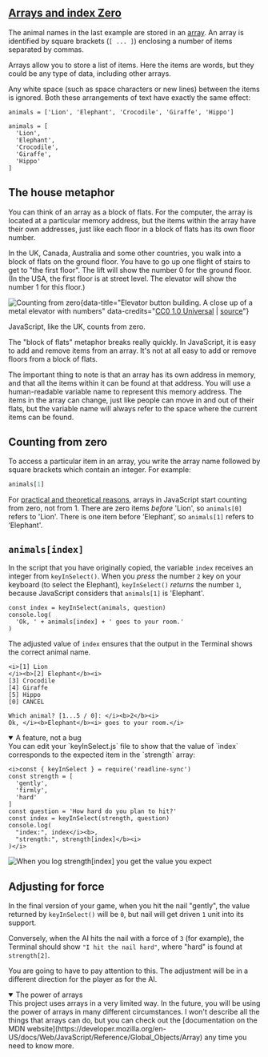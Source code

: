 <!-- Arrays and index zero -->
<section
  id="arrays-and-index-zero"
  aria-labelledby="arrays-and-index-zero"
  data-item="Arrays and index Zero"
>
  <h2><a href="#arrays-and-index-zero">Arrays and index Zero</a></h2>
  
The animal names in the last example are stored in an [array](https://developer.mozilla.org/en-US/docs/Web/JavaScript/Reference/Global_Objects/Array). An array is identified by square brackets (`[ ... ]`) enclosing a number of items separated by commas.

Arrays allow you to store a list of items. Here the items are words, but they could be any type of data, including other arrays.

Any white space (such as space characters or new lines) between the items is ignored. Both these arrangements of text have exactly the same effect:

```js-w
animals = ['Lion', 'Elephant', 'Crocodile', 'Giraffe', 'Hippo']
```

```js-w
animals = [
  'Lion',
  'Elephant',
  'Crocodile',
  'Giraffe',
  'Hippo'
]
```

## The house metaphor

You can think of an array as a block of flats. For the computer, the array is located at a particular memory address, but the items within the array have their own addresses, just like each floor in a block of flats has its own floor number.

In the UK, Canada, Australia and some other countries, you walk into a block of flats on the ground floor. You have to go up one flight of stairs to get to "the first floor". The lift will show the number 0 for the ground floor. (In the USA, the first floor is at street level. The elevator will show the number 1 for this floor.)

![Counting from zero](images/UKLiftNumbers.jpg){data-title="Elevator button building. A close up of a metal elevator with numbers" data-credits="[CC0 1.0 Universal](https://creativecommons.org/publicdomain/zero/1.0/deed.en) | [source](https://garystockbridge617.getarchive.net/media/elevator-button-building-architecture-buildings-035b05)"}

JavaScript, like the UK, counts from zero.

The "block of flats" metaphor breaks really quickly. In JavaScript, it is easy to add and remove items from an array. It's not at all easy to add or remove floors from a block of flats.

The important thing to note is that an array has its own address in memory, and that all the items within it can be found at that address. You will use a human-readable variable name to represent this memory address. The items in the array can change, just like people can move in and out of their flats, but the variable name will always refer to the space where the current items can be found.

## Counting from zero

To access a particular item in an array, you write the array name followed by square brackets which contain an integer. For example:

```javascript
animals[1]
```

For [practical and theoretical reasons](https://en.wikipedia.org/wiki/Zero-based_numbering), arrays in JavaScript start counting from zero, not from 1. There are zero items _before_ 'Lion', so `animals[0]` refers to 'Lion'. There is one item before ‘Elephant’, so `animals[1]` refers to ‘Elephant'.

## `animals[index]`

In the script that you have originally copied, the variable `index` receives an integer from `keyInSelect()`. When you _press_ the number `2` key on your keyboard (to select the Elephant), `keyInSelect()` _returns_ the number `1`, because JavaScript considers that `animals[1]` is 'Elephant'.

```javascript-#7
const index = keyInSelect(animals, question)
console.log(
  'Ok, ' + animals[index] + ' goes to your room.'
)
```
The adjusted value of `index` ensures that the output in the Terminal shows the correct animal name.

```bash-w
<i>[1] Lion  
</i><b>[2] Elephant</b><i>  
[3] Crocodile  
[4] Giraffe  
[5] Hippo  
[0] CANCEL  
 
Which animal? [1...5 / 0]: </i><b>2</b><i>  
Ok, </i><b>Elephant</b><i> goes to your room.</i>
```

<details class="sandbox" open>
<summary>A feature, not a bug</summary>
You can edit your `keyInSelect.js` file to show that the value of `index` corresponds to the expected item in the `strength` array:

```javascript-
<i>const { keyInSelect } = require('readline-sync')
const strength = [
  'gently',
  'firmly',
  'hard'
]
const question = 'How hard do you plan to hit?'
const index = keyInSelect(strength, question)
console.log(
  "index:", index</i><b>,
  "strength:", strength[index]</b><i>
)</i>
```

![When you log `strength[index]` you get the value you expect](images/strengthFirmly.webp)

</details>

## Adjusting for force

In the final version of your game, when you hit the nail "gently", the value returned by `keyInSelect()` will be `0`, but nail will get driven `1` unit into its support.

Conversely, when the AI hits the nail with a force of `3` (for example), the Terminal should show `"I hit the nail hard"`, where "hard" is found at `strength[2]`.

You are going to have to pay attention to this. The adjustment will be in a different direction for the player as for the AI.

<details class="pivot" open>
<summary>The power of arrays </summary>
This project uses arrays in a very limited way. In the future, you will be using the power of arrays in many different circumstances. I won't describe all the things that arrays can do, but you can check out the [documentation on the MDN website](https://developer.mozilla.org/en-US/docs/Web/JavaScript/Reference/Global_Objects/Array) any time you need to know more.

</details>

</section>